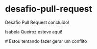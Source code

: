 # desafio-pull-request

<p>Desafio Pull Request concluído!</p>
<p>Isabela Queiroz esteve aqui!</p>
# Estou tentando fazer gerar um conflito
